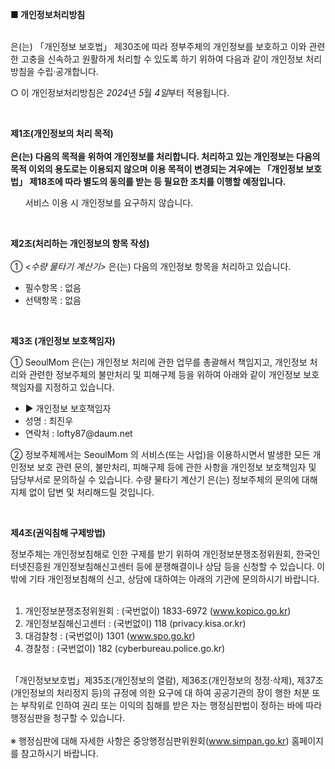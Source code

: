 <!DOCTYPE html
  PUBLIC "-//W3C//DTD XHTML 1.0 Transitional//EN" "http://www.w3.org/TR/xhtml1/DTD/xhtml1-transitional.dtd">
<html xmlns="http://www.w3.org/1999/xhtml" xml:lang="ko" lang="ko">

<body>
  <p>
    <strong>■ 개인정보처리방침</strong>
    <br /><br />
  <p class="ls2 lh6 bs5 ts4">
    <em class="emphasis">
      <SeoulMom>
    </em>은(는) 「개인정보 보호법」 제30조에 따라 정부주체의 개인정보를 보호하고 이와 관련한 고충을 신속하고 원활하게 처리할 수 있도록 하기 위하여 다음과 같이 개인정보 처리방침을 수립·공개합니다.
  </p>
  <p class="ls2">○ 이 개인정보처리방침은 <em class="emphasis">2024</em>년 <em class="emphasis">5</em>월 <em
      class="emphasis">4일</em>부터 적용됩니다.</p></br>
  <p class='lh6 bs4'><strong>제1조(개인정보의 처리 목적)<br /><br /><em class="emphasis">
        <SeoulMom>
      </em>은(는) 다음의 목적을 위하여 개인정보를 처리합니다. 처리하고 있는 개인정보는 다음의 목적 이외의 용도로는 이용되지 않으며 이용 목적이 변경되는 겨우에는 「개인정보 보호법」 제18조에 따라 별도의
      동의를 받는 등 필요한 조치를 이행할 예정입니다.</strong></p>
  <ul class="list_indent2 mgt10">
    <p class="ls2"></p>
    <p class="ls2">서비스 이용 시 개인정보를 요구하지 않습니다.</p>
  </ul></br>
  <p class='lh6 bs4'>
  <p class='lh6 bs4'><strong>제2조(처리하는 개인정보의 항목 작성) </strong></br></br> ① <em class="emphasis">
      <수량 물타기 계산기>
    </em>은(는) 다음의 개인정보 항목을 처리하고 있습니다.</p>
  <ul class='list_indent2 mgt10'>
    <li>필수항목 : 없음</li>
    <li>선택항목 : 없음</li>
  </ul></br>
  <p class='sub_p mgt30'><strong>제3조 (개인정보 보호책임자) </strong></p>
  <p class='sub_p mgt10'> ① <span class='colorLightBlue'>SeoulMom</span> 은(는) 개인정보 처리에 관한 업무를 총괄해서 책임지고, 개인정보 처리와 관련한
    정보주체의 불만처리 및 피해구제 등을 위하여 아래와 같이 개인정보 보호책임자를 지정하고 있습니다.</p>
  <ul class='list_indent2 mgt10'>
    <li class='tt'>▶ 개인정보 보호책임자</li>
    <li>성명 : 최진우</li>
    <li>연락처 : lofty87@daum.net</li>
  </ul>
  <p class='sub_p'>② 정보주체께서는 SeoulMom 의 서비스(또는 사업)을 이용하시면서 발생한 모든 개인정보 보호 관련 문의, 불만처리, 피해구제 등에 관한 사항을 개인정보 보호책임자 및
    담당부서로 문의하실 수 있습니다. 수량 물타기 계산기 은(는) 정보주체의 문의에 대해 지체 없이 답변 및 처리해드릴 것입니다.</p></br>
  <p class='lh6 bs4'><strong>제4조(권익침해 구제방법)<em class="emphasis"></em></strong></p>정보주체는 개인정보침해로 인한 구제를 받기 위하여
  개인정보분쟁조정위원회, 한국인터넷진흥원 개인정보침해신고센터 등에 분쟁해결이나 상담 등을 신청할 수 있습니다. 이 밖에 기타 개인정보침해의 신고, 상담에 대하여는 아래의 기관에 문의하시기
  바랍니다.<br /><br />

  1. 개인정보분쟁조정위원회 : (국번없이) 1833-6972 (www.kopico.go.kr)<br />
  2. 개인정보침해신고센터 : (국번없이) 118 (privacy.kisa.or.kr)<br />
  3. 대검찰청 : (국번없이) 1301 (www.spo.go.kr)<br />
  4. 경찰청 : (국번없이) 182 (cyberbureau.police.go.kr)<br /><br />

  「개인정보보호법」제35조(개인정보의 열람), 제36조(개인정보의 정정·삭제), 제37조(개인정보의 처리정지 등)의 규정에 의한 요구에 대 하여 공공기관의 장이 행한 처분 또는 부작위로 인하여 권리 또는 이익의
  침해를 받은 자는 행정심판법이 정하는 바에 따라 행정심판을 청구할 수 있습니다.<br /><br />※ 행정심판에 대해 자세한 사항은 중앙행정심판위원회(www.simpan.go.kr) 홈페이지를 참고하시기
  바랍니다.
</body>

</html>
